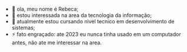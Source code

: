 - 👋 ola, meu nome é Rebeca;
- 👀 estou interessada na area da tecnologia da informação;
- 🌱 atualmente estou cursando nivel tecnico em desenvolvimento de sistemas;
- ⚡ fato engraçado: ate 2023 eu nunca tinha usado em um computador antes, não ate me interessar na area.

<!---
imbeca0/imbeca0 is a ✨ special ✨ repository because its `README.md` (this file) appears on your GitHub profile.
You can click the Preview link to take a look at your changes.
--->
